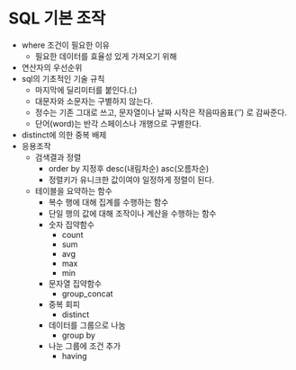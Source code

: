 # SQL 기본 조작

- where 조건이 필요한 이유
    - 필요한 데이터를 효율성 있게 가져오기 위해
- 연산자의 우선순위
- sql의 기초적인 기술 규칙
    - 마지막에 딜리미터를 붙인다.(;)
    - 대문자와 소문자는 구별하지 않는다.
    - 정수는 기존 그대로 쓰고, 문자열이나 날짜 시작은 작음따옴표(’’) 로 감싸준다.
    - 단어(word)는 반각 스페이스나 개행으로 구별한다.
- distinct에 의한 중복 배제
- 응용조작
    - 검색결과 정렬
        - order by 지정후 desc(내림차순) asc(오름차순)
        - 정렬키가 유니크한 값이여야 일정하게 정렬이 된다.
    - 테이블을 요약하는 함수
        - 복수 행에 대해 집계를 수행하는 함수
        - 단일 행의 값에 대해 조작이나 계산을 수행하는 함수
        - 숫자 집약함수
            - count
            - sum
            - avg
            - max
            - min
        - 문자열 집약함수
            - group_concat
        - 중복 회피
            - distinct
        - 데이터를 그룹으로 나눔
            - group by
        - 나눈 그룹에 조건 추가
            - having